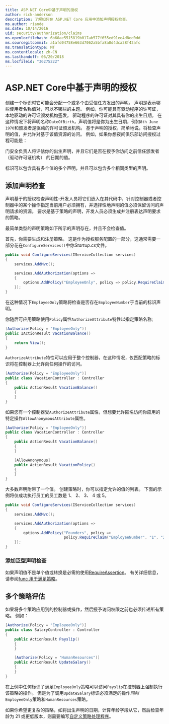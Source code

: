 ```yaml
---
title: ASP.NET Core中基于声明的授权
author: rick-anderson
description: 了解如何在 ASP.NET Core 应用中添加声明授权检查。
ms.author: riande
ms.date: 10/14/2016
uid: security/authorization/claims
ms.openlocfilehash: 6b60ae5515819b017ab577f655ed91ee4d8ed0dd
ms.sourcegitcommit: a1afd04758e663d7062a5bfa8a0d4dca38f42afc
ms.translationtype: MT
ms.contentlocale: zh-CN
ms.lasthandoff: 06/20/2018
ms.locfileid: "36275222"
---
```

# <a name="claims-based-authorization-in-aspnet-core"></a>ASP.NET Core中基于声明的授权

<a name="security-authorization-claims-based"></a>

创建一个标识时它可能会分配一个或多个由受信任方发出的声明。 声明是表示哪些使用者名称值对，可以不哪些的主题。 例如，你可能具有驱动程序的许可证，本地驱动的许可证颁发机构签发。 驱动程序的许可证对其具有你的出生日期。 在这种情况下将声明名称`DateOfBirth`，声明值将是你为出生日期，例如`8th June 1970`和颁发者是驱动的许可证颁发机构。 基于声明的授权，简单地说，将检查声明的值，并允许对基于该值资源的访问。 例如，如果你想夜间俱乐部访问授权过程可能是：

门安全负责人将评估你的出生声明，并且它们是否在授予你访问之前信任颁发者 （驱动许可证机构） 的日期的值。

标识可以包含具有多个值的多个声明，并且可以包含多个相同类型的声明。

## <a name="adding-claims-checks"></a>添加声明检查

声明基于的授权检查声明性-开发人员将它们嵌入在其代码中，针对控制器或者控制器中的某个操作指定当前用户必须拥有，并选择性地声明的值必须保留访问的声明请求的资源。 要求是基于策略的声明，开发人员必须生成并注册表达声明要求的策略。

最简单类型的声明策略如下所示的声明存在，并且不会检查值。

首先，你需要生成和注册策略。 这是作为授权服务配置的一部分，这通常需要一部分花在`ConfigureServices()`中你*Startup.cs*文件。

```csharp
public void ConfigureServices(IServiceCollection services)
{
    services.AddMvc();

    services.AddAuthorization(options =>
    {
        options.AddPolicy("EmployeeOnly", policy => policy.RequireClaim("EmployeeNumber"));
    });
}
```

在这种情况下`EmployeeOnly`策略将检查是否存在`EmployeeNumber`于当前的标识声明。

你随后可应用策略使用`Policy`属性`AuthorizeAttribute`特性以指定策略名称;

```csharp
[Authorize(Policy = "EmployeeOnly")]
public IActionResult VacationBalance()
{
    return View();
}
```

`AuthorizeAttribute`特性可以应用于整个控制器，在这种情况，仅匹配策略的标识将在控制器上允许向任何操作的访问。

```csharp
[Authorize(Policy = "EmployeeOnly")]
public class VacationController : Controller
{
    public ActionResult VacationBalance()
    {
    }
}
```

如果您有一个控制器受`AuthorizeAttribute`属性，但想要允许匿名访问你应用的特定操作`AllowAnonymousAttribute`属性。

```csharp
[Authorize(Policy = "EmployeeOnly")]
public class VacationController : Controller
{
    public ActionResult VacationBalance()
    {
    }

    [AllowAnonymous]
    public ActionResult VacationPolicy()
    {
    }
}
```

大多数声明附带了一个值。 创建策略时，你可以指定允许的值的列表。 下面的示例将仅成功执行员工的员工数是 1、 2、 3、 4 或 5。

```csharp
public void ConfigureServices(IServiceCollection services)
{
    services.AddMvc();

    services.AddAuthorization(options =>
    {
        options.AddPolicy("Founders", policy =>
                          policy.RequireClaim("EmployeeNumber", "1", "2", "3", "4", "5"));
    });
}
```

### <a name="add-a-generic-claim-check"></a>添加泛型声明检查

如果声明值不是单个值或转换是必需的使用[RequireAssertion](/dotnet/api/microsoft.aspnetcore.authorization.authorizationpolicybuilder.requireassertion)。 有关详细信息，请参阅[func 用于满足策略](xref:security/authorization/policies#using-a-func-to-fulfill-a-policy)。

## <a name="multiple-policy-evaluation"></a>多个策略评估

如果将多个策略应用到的控制器或操作，然后授予访问权限之前也必须传递所有策略。 例如：

```csharp
[Authorize(Policy = "EmployeeOnly")]
public class SalaryController : Controller
{
    public ActionResult Payslip()
    {
    }

    [Authorize(Policy = "HumanResources")]
    public ActionResult UpdateSalary()
    {
    }
}
```

在上例中任何标识了满足`EmployeeOnly`策略可以访问`Payslip`在控制器上强制执行该策略的操作。 但是为了调用`UpdateSalary`标识必须满足的操作*同时*`EmployeeOnly`策略和`HumanResources`策略。

如果你希望更复杂的策略，如将出生声明的日期，计算年龄字段从它，然后检查年龄为 21 或更低版本，则需要编写[自定义策略处理程序](xref:security/authorization/policies)。
